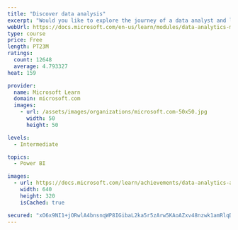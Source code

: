 ```yaml
---
title: "Discover data analysis"
excerpt: "Would you like to explore the journey of a data analyst and learn how a data analyst tells a story with data? In this module, you will explore the different roles in data and learn the different tasks of a data analyst."
webUrl: https://docs.microsoft.com/en-us/learn/modules/data-analytics-microsoft/
type: course
price: Free
length: PT23M
ratings:
  count: 12648
  average: 4.793327
heat: 159

provider:
  name: Microsoft Learn
  domain: microsoft.com
  images:
    - url: /assets/images/organizations/microsoft.com-50x50.jpg
      width: 50
      height: 50

levels:
  - Intermediate

topics:
  - Power BI

images:
  - url: https://docs.microsoft.com/learn/achievements/data-analytics-and-microsoft-social.png
    width: 640
    height: 320
    isCached: true

secured: "xO6x9NI1+jORwlA4bnsnqWP8IGibaL2ka5r5zArw5KAoAZxv48nzwk1amRlqDZWYJKQEDyFDoaes3Al16qKn0ZoWa0VI3bsb0zXYk/XOqISYOehrt/Ytp/qeJ240jjyItZk7W3XLAFzbZOvxoxuMD6paoDOYRuLMbTluxRu60sQGTo33NBBtoHw+P50XShOSb66jUjWDGD4xCsaAZFXsQoKQXJ1ruGTPqQOn8wC65JsVyA9BbmU/k7KnxyoXXAwZsv/L25L16kASfLyWPJJRUfD1W7n5QSyjQtDvXlVsvUDGw5CxE8IVW0Us/7wND0S1s4Bz/d378MAfolWFSYfKbi7qPXgMWMNRnJBx8c2JB6PFL8z1Y/ZgSdf40JTgvz3i7KTcBgfizpsBy+/rC6sUbXqyvsUCcnsuSJ4QMN8jyrU=;s3HQ7Tcb1tF1SQS+fVpVgA=="
---
```


